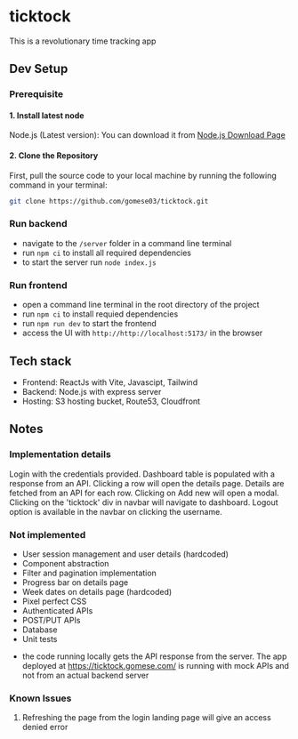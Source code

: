 # ticktock

This is a revolutionary time tracking app


## Dev Setup

### Prerequisite
#### 1. Install latest node
Node.js (Latest version): You can download it from [Node.js Download Page](https://nodejs.org/en/download/current)
#### 2. Clone the Repository
First, pull the source code to your local machine by running the following command in your terminal:

```bash
git clone https://github.com/gomese03/ticktock.git
```

### Run backend
- navigate to the `/server` folder in a command line terminal
- run `npm ci` to install all required dependencies
- to start the server run `node index.js`

### Run frontend
- open a  command line terminal in the root directory of the project
- run `npm ci` to install requied dependencies
- run `npm run dev` to start the frontend
- access the UI with `http://http://localhost:5173/` in the browser

## Tech stack

- Frontend: ReactJs with Vite, Javascipt, Tailwind
- Backend: Node.js with express server
- Hosting: S3 hosting bucket, Route53, Cloudfront

## Notes
### Implementation details
Login with the credentials provided.
Dashboard table is populated with a response from an API.
Clicking a row will open the details page. Details are fetched from an API for each row.
Clicking on Add new will open a modal.
Clicking on the 'ticktock' div in navbar will navigate to dashboard.
Logout option is available in the navbar on clicking the username.

### Not implemented
- User session management and user details (hardcoded)
- Component abstraction
- Filter and pagination implementation
- Progress bar on details page
- Week dates on details page (hardcoded)
- Pixel perfect CSS
- Authenticated APIs
- POST/PUT APIs
- Database
- Unit tests

* the code running locally gets the API response from the server. The app deployed at https://ticktock.gomese.com/ is running with mock APIs and not from an actual backend server

### Known Issues
1) Refreshing the page from the login landing page will give an access denied error
